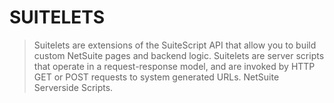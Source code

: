 # SUITELETS

> Suitelets are extensions of the SuiteScript API that allow you to build custom NetSuite pages and backend logic. Suitelets are server scripts that operate in a request-response model, and are invoked by HTTP GET or POST requests to system generated URLs. NetSuite Serverside Scripts.
